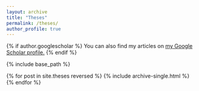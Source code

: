 ```yaml
---
layout: archive
title: "Theses"
permalink: /theses/
author_profile: true
---
```


{% if author.googlescholar %}
  You can also find my articles on <u><a href="{{author.googlescholar}}">my Google Scholar profile</a>.</u>
{% endif %}

{% include base_path %}

{% for post in site.theses reversed %}
  {% include archive-single.html %}
{% endfor %}

